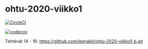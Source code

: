 # ohtu-2020-viikko1

[![CircleCI](https://circleci.com/gh/leenakh/ohtu-2020-viikko1.svg?style=svg)](https://circleci.com/gh/leenakh/ohtu-2020-viikko1)

[![codecov](https://codecov.io/gh/leenakh/ohtu-2020-viikko1/branch/master/graph/badge.svg)](https://codecov.io/gh/leenakh/ohtu-2020-viikko1)

Tehtävät 14 - 16: https://github.com/leenakh/ohtu-2020-viikko1-b.git
